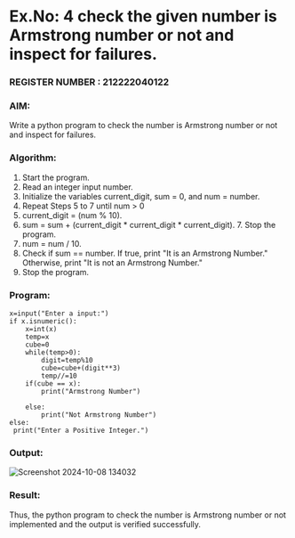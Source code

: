 # Ex.No: 4 check the given number is Armstrong number or not and inspect for failures.
                                                                            
### REGISTER NUMBER : 212222040122
### AIM: 
Write a python program to check the number is Armstrong number or not and inspect for failures.

### Algorithm:
1.  Start the program.
2.	Read an integer input number.
3.	Initialize the variables current_digit, sum = 0, and num = number.
4.	Repeat Steps 5 to 7 until num > 0
5.	current_digit = (num % 10).
6.	sum = sum + (current_digit * current_digit * current_digit). 7. Stop the program.
7.	num = num / 10.
8.	Check if sum == number. If true, print "It is an Armstrong Number." Otherwise, print "It is not an Armstrong Number."
9.	Stop the program.

### Program:
```
x=input("Enter a input:")
if x.isnumeric():
    x=int(x)
    temp=x
    cube=0
    while(temp>0): 
        digit=temp%10
        cube=cube+(digit**3)
        temp//=10
    if(cube == x): 
        print("Armstrong Number")
 
    else: 
        print("Not Armstrong Number") 
else: 
 print("Enter a Positive Integer.")
```

### Output:

![Screenshot 2024-10-08 134032](https://github.com/user-attachments/assets/74e13837-0952-46dd-99e2-beb2d67a1152)

### Result:
Thus, the python program to check the number is Armstrong number or not implemented and the output is verified successfully.


